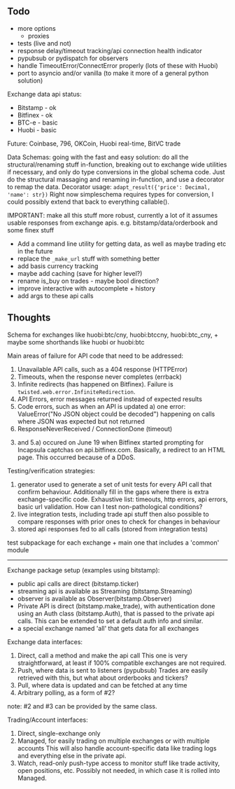 ## Todo

* more options
    * proxies
* tests (live and not)
* response delay/timeout tracking/api connection health indicator
* pypubsub or pydispatch for observers
* handle TimeoutError/ConnectError properly (lots of these with Huobi)
* port to asyncio and/or vanilla (to make it more of a general python solution)

Exchange data api status:

* Bitstamp  - ok
* Bitfinex  - ok
* BTC-e     - basic
* Huobi     - basic

Future: Coinbase, 796, OKCoin, Huobi real-time, BitVC trade

Data Schemas:
    going with the fast and easy solution: do all the structural/renaming stuff in-function, 
    breaking out to exchange wide utilities if necessary, and only do type conversions in the global schema code.
    Just do the structural massaging and renaming in-function, and use a decorator to remap the data.
    Decorator usage: 
        `adapt_result({'price': Decimal, 'name': str})`
    Right now simpleschema requires types for conversion, I could possibly extend that back to everything callable().
    
    
IMPORTANT: make all this stuff more robust, currently a lot of it assumes usable responses from exchange apis.
e.g. bitstamp/data/orderbook and some finex stuff

* Add a command line utility for getting data, as well as maybe trading etc in the future
* replace the `_make_url` stuff with something better
* add basis currency tracking
* maybe add caching (save for higher level?)
* rename is_buy on trades - maybe bool direction?
* improve interactive with autocomplete + history
* add args to these api calls

## Thoughts

Schema for exchanges like huobi:btc/cny, huobi:btccny, huobi:btc_cny, + maybe some shorthands like huobi or huobi:btc

Main areas of failure for API code that need to be addressed:

1. Unavailable API calls, such as a 404 response (HTTPError)
2. Timeouts, when the response never completes (errback)
3. Infinite redirects (has happened on Bitfinex). Failure is `twisted.web.error.InfiniteRedirection`.
4. API Errors, error messages returned instead of expected results
5. Code errors, such as when an API is updated
    a) one error: ValueError("No JSON object could be decoded") happening on calls where JSON was expected but not returned
6. ResponseNeverReceived / ConnectionDone (timeout)
    
3) and 5.a) occured on June 19 when Bitfinex started prompting for Incapsula captchas on api.bitfinex.com.
    Basically, a redirect to an HTML page. This occurred because of a DDoS.

Testing/verification strategies:

1. generator used to generate a set of unit tests for every API call
		that confirm behaviour. Additionally fill in the gaps where there is 
		extra exchange-specific code.
		Exhaustive list: timeouts, http errors, api errors, basic url validation.
			How can I test non-pathological conditions?
2. live integration tests, including trade api stuff
		then also possible to compare responses with prior ones to check
		for changes in behaviour
3. stored api responses fed to all calls (stored from integration tests)

test subpackage for each exchange + main one that includes a 'common' module

---

Exchange package setup (examples using bitstamp):

- public api calls are direct (bitstamp.ticker)
- streaming api is available as Streaming (bitstamp.Streaming)
- observer is available as Observer(bitstamp.Observer)
- Private API is direct (bitstamp.make_trade), with authentication done using an 
    Auth class (bitstamp.Auth), that is passed to the private api calls. 
    This can be extended to set a default auth info and similar.
- a special exchange named 'all' that gets data for all exchanges

Exchange data interfaces:

1. Direct, call a method and make the api call
    This one is very straightforward, at least if 100% compatible exchanges are not required.
2. Push, where data is sent to listeners (pypubsub)
    Trades are easily retrieved with this, but what about orderbooks and tickers?
3. Pull, where data is updated and can be fetched at any time
4. Arbitrary polling, as a form of \#2?

note: \#2 and \#3 can be provided by the same class.

Trading/Account interfaces:

1. Direct, single-exchange only
2. Managed, for easily trading on multiple exchanges or with multiple accounts
    This will also handle account-specific data like trading logs and everything else in the private api.
3. Watch, read-only push-type access to monitor stuff like trade activity, open positions, etc. 
    Possibly not needed, in which case it is rolled into Managed.
